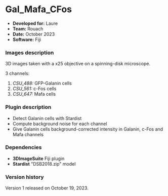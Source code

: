 # Gal_Mafa_CFos

* **Developed for:** Laure
* **Team:** Rouach
* **Date:** October 2023
* **Software:** Fiji

### Images description

3D images taken with a x25 objective on a spinning-disk microscope.

3 channels:
  1. *CSU_488:* GFP-Galanin cells
  2. *CSU_561:* c-Fos cells
  2. *CSU_647:* Mafa cells

### Plugin description
* Detect Galanin cells with Stardist
* Compute background noise for each channel
* Give Galanin cells background-corrected intensity in Galanin, c-Fos and Mafa channels


### Dependencies

* **3DImageSuite** Fiji plugin
* **Stardist** "DSB2018.zip" model

### Version history

Version 1 released on October 19, 2023.
